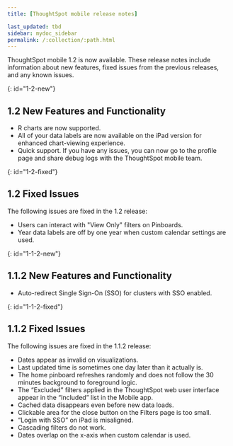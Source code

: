 ```yaml
---
title: [ThoughtSpot mobile release notes]

last_updated: tbd
sidebar: mydoc_sidebar
permalink: /:collection/:path.html
---
```

ThoughtSpot mobile 1.2 is now available. These release notes include information about new features,
fixed issues from the previous releases, and any known issues.

{: id="1-2-new"}
## 1.2 New Features and Functionality
- R charts are now supported.
- All of your data labels are now available on the iPad version for enhanced chart-viewing experience.
- Quick support. If you have any issues, you can now go to the profile page and share debug logs with the ThoughtSpot mobile team.

{: id="1-2-fixed"}
## 1.2 Fixed Issues

The following issues are fixed in the 1.2 release:

- Users can interact with "View Only" filters on Pinboards.
- Year data labels are off by one year when custom calendar settings are used.

{: id="1-1-2-new"}
## 1.1.2 New Features and Functionality
- Auto-redirect Single Sign-On (SSO) for clusters with SSO enabled.

{: id="1-1-2-fixed"}
## 1.1.2 Fixed Issues

The following issues are fixed in the 1.1.2 release:

- Dates appear as invalid on visualizations.
- Last updated time is sometimes one day later than it actually is.
- The home pinboard refreshes randomly and does not follow the 30 minutes background to foreground logic.
- The “Excluded” filters applied in the ThoughtSpot web user interface appear in the “Included” list in the Mobile app.
- Cached data disappears even before new data loads.
- Clickable area for the close button on the Filters page is too small.
- “Login with SSO” on iPad is misaligned.
- Cascading filters do not work.
- Dates overlap on the x-axis when custom calendar is used.
